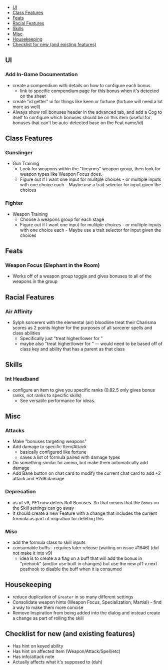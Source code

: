 

- [UI](#ui)
- [Class Features](#class-features)
- [Feats](#feats)
- [Racial Features](#racial-features)
- [Skills](#skills)
- [Misc](#misc)
- [Housekeeping](#housekeeping)
- [Checklist for new (and existing features)](#checklist-for-new-and-existing-features)

## UI
### Add In-Game Documentation
- create a compendium with details on how to configure each bonus
  - link to specific compendium page for this bonus when it's detected on the sheet
- create "id getter" ui for things like keen or fortune (fortune will need a lot more as well)
- Always show roll bonuses header in the advanced tab, and add a Cog to itself to configure which bonuses should be on this item (useful for bonuses that can't be auto-detected base on the Feat name/id)

## Class Features
### Gunslinger
- Gun Training
  - Look for weapons within the "firearms" weapon group, then look for weapon types like Weapon Focus does.
  - Figure out if I want one input for mulitple choices - or multiple inputs with one choice each - Maybe use a trait selector for input given the choices
### Fighter
- Weapon Training
  - Choose a weapons group for each stage
  - Figure out if I want one input for mulitple choices - or multiple inputs with one choice each - Maybe use a trait selector for input given the choices

## Feats
### Weapon Focus (Elephant in the Room)
- Works off of a weapon group toggle and gives bonuses to all of the weapons in the group

## Racial Features
### Air Affinity
- Sylph sorcerers with the elemental (air) bloodline treat their Charisma scores as 2 points higher for the purposes of all sorcerer spells and class abilities
  - Specifically just "treat <ability score> higher/lower for <spell book>"
  - maybe also "treat <ability score> higher/lower for <class ability>" -- would need to be based off of class key and ability that has a parent as that class

## Skills
### Int Headband
- configure an item to give you specific ranks (0.82.5 only gives bonus ranks, not ranks to specific skills)
  - See versatile performance for ideas.

## Misc
### Attacks
- Make "bonuses targeting weapons"
- Add damage to specific Item/Attack
  - basically configured like fortune
  - saves a list of formula paired with damage types
- Do something similar for ammo, but make them automatically add damage
- Add Bane button on chat card to modify the current chat card to add +2 attack and +2d6 damage

### Deprecation
- as of v9, PF1 now defers Roll Bonuses. So that means that the `Bonus` on the Skill settings can go away
- It should create a new Feature with a change that includes the current formula as part of migration for deleting this

### Misc
- add the formula class to skill inputs
- consumable buffs - requires later release (waiting on issue #1946) (did not make it into v9)
  - idea is to create a a flag on a buff that will add the bonus in "prehook" (and/or use built in changes) but use the new pf1 v.next posthook to disable the buff when it is consumed

## Housekeeping
- reduce duplication of `Greater` in so many different settings
- Consolidate weapon hints (Weapon Focus, Specialization, Martial) - find a way to make them more concise
- Remove Inspiration from being added into the dialog and instead create a change as part of rolling the skill

## Checklist for new (and existing features)
- Has hint on keyed ability
- Has hint on affected Item (Weapon/Attack/Spell/etc)
- Has info/attack note
- Actually affects what it's supposed to (duh)
